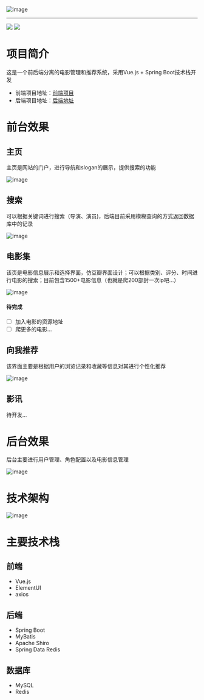 ![image](https://github.com/xiaott-ahh/five-six-vue/blob/master/src/assets/images/logo.png)
***
![](https://img.shields.io/badge/language-java-red.svg)  ![](https://img.shields.io/badge/licsense-MIT-green.svg)
# 项目简介
这是一个前后端分离的电影管理和推荐系统，采用Vue.js + Spring Boot技术栈开发
- 前端项目地址：[前端项目](https://github.com/xiaott-ahh/five-six-vue)
- 后端项目地址：[后端地址](https://github.com/xiaott-ahh/five-six)
# 前台效果
## 主页
主页是网站的门户，进行导航和slogan的展示，提供搜索的功能

![image](https://github.com/xiaott-ahh/five-six-vue/blob/master/src/assets/show/home.webp)
## 搜索
可以根据关键词进行搜索（导演、演员)，后端目前采用模糊查询的方式返回数据库中的记录

![image](https://img-blog.csdnimg.cn/20201108085858568.png#pic_center)
## 电影集
该页是电影信息展示和选择界面，仿豆瓣界面设计；可以根据类别、评分、时间进行电影的搜索；目前包含1500+电影信息（也就是爬200部封一次ip吧...）

![image](https://img-blog.csdnimg.cn/20201108085858459.png#pic_center)
#### 待完成
- [ ] 加入电影的资源地址
- [ ] 爬更多的电影...
## 向我推荐
该界面主要是根据用户的浏览记录和收藏等信息对其进行个性化推荐

![image](https://img-blog.csdnimg.cn/20201108084049948.gif#pic_center)
## 影讯
待开发...
# 后台效果
后台主要进行用户管理、角色配置以及电影信息管理

![image](https://img-blog.csdnimg.cn/20201108084153284.gif#pic_center)
# 技术架构
![image](https://img-blog.csdnimg.cn/20201108093528383.jpg?x-oss-process=image/watermark,type_ZmFuZ3poZW5naGVpdGk,shadow_10,text_aHR0cHM6Ly9ibG9nLmNzZG4ubmV0L3dlaXhpbl80NDY5Mjc5MQ==,size_16,color_FFFFFF,t_70#pic_center)
# 主要技术栈
## 前端
- Vue.js
- ElementUI
- axios
## 后端
- Spring Boot
- MyBatis
- Apache Shiro
- Spring Data Redis
## 数据库
- MySQL
- Redis
